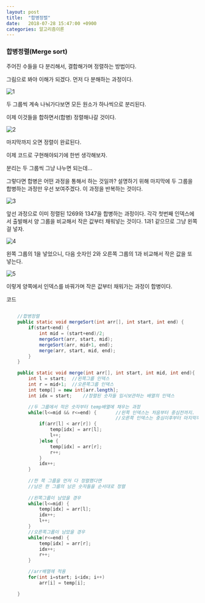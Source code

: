 ```yaml
---
layout: post
title:  "합병정렬"
date:   2018-07-28 15:47:00 +0900
categories: 알고리즘이론
---
```

### 합병정렬(Merge sort)

주어진 수들을 다 분리해서, 결합해가며 정렬하는 방법이다.

그림으로 봐야 이해가 되겠다. 먼저 다 분해하는 과정이다.

![1](https://user-images.githubusercontent.com/33653318/43353668-ef0ff4c6-9278-11e8-9065-ae20d66d6d72.png)

두 그룹씩 계속 나눠가다보면 모든 원소가 하나씩으로 분리된다. 

이제 이것들을 합하면서(합병) 정렬해나갈 것이다.

![2](https://user-images.githubusercontent.com/33653318/43353669-ef3b72d6-9278-11e8-9183-dc9deec4e44d.PNG)

마지막까지 오면 정렬이 완료된다. 

이제 코드로 구현해야되기에 한번 생각해보자.

분리는 두 그룹씩 그냥 나누면 되는데...

그렇다면 합병은 어떤 과정을 통해서 하는 것일까? 설명하기 위해 마지막에 두 그룹을 합병하는 과정만 우선 보여주겠다. 이 과정을 반복하는 것이다.

![3](https://user-images.githubusercontent.com/33653318/43353670-ef6b12ac-9278-11e8-915e-cd1cef6570db.PNG)

앞선 과정으로 이미 정렬된 1269와 1347을 합병하는 과정이다. 각각 첫번째 인덱스에서 출발해서 양 그룹을 비교해서 작은 값부터 채워넣는 것이다. 1과1 같으므로 그냥 왼쪽걸 넣자.

![4](https://user-images.githubusercontent.com/33653318/43353671-ef959a68-9278-11e8-9dcc-1c8f943fa153.png)

왼쪽 그룹의 1을 넣었으니, 다음 숫자인 2와 오른쪽 그룹의 1과 비교해서 작은 값을 또 넣는다.

![5](https://user-images.githubusercontent.com/33653318/43353672-efc52314-9278-11e8-8589-bb8fa53e7ef6.png)

이렇게 양쪽에서 인덱스를 바꿔가며 작은 값부터 채워가는 과정이 합병이다.

코드

```java
	
	//합병정렬
	public static void mergeSort(int arr[], int start, int end) {
		if(start<end) {
			int mid = (start+end)/2;
			mergeSort(arr, start, mid);
			mergeSort(arr, mid+1, end);
			merge(arr, start, mid, end);
		}
	}

	public static void merge(int arr[], int start, int mid, int end){
		int l = start;	//왼쪽그룹 인덱스
		int r = mid+1;	//오른쪽그룹 인덱스
		int temp[] = new int[arr.length];
		int idx = start;	//정렬된 숫자들 임시보관하는 배열의 인덱스

		//두 그룹에서 작은 숫자부터 temp배열에 채우는 과정
		while(l<=mid && r<=end) {		//왼쪽 인덱스는 처음부터 중심전까지.
										//오른쪽 인덱스는 중심이후부터 마지막까지.
			if(arr[l] < arr[r]) {
				temp[idx] = arr[l];		
				l++;
			}else {
				temp[idx] = arr[r];
				r++;
			}
			idx++;
		}
		
		//한 쪽 그룹을 먼저 다 정렬했다면
		//남은 한 그룹의 남은 숫자들을 순서대로 정렬	
		
		//왼쪽그룹이 남았을 경우
		while(l<=mid) {
			temp[idx] = arr[l];
			idx++;
			l++;
		}		
		//오른쪽그룹이 남았을 경우
		while(r<=end) {
			temp[idx] = arr[r];
			idx++;
			r++;
		}

		//arr배열에 적용
		for(int i=start; i<idx; i++)
			arr[i] = temp[i];

	}
```





